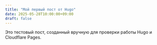 ```yaml
---
title: "Мой первый пост от Hugo"
date: 2025-05-28T10:00:00+09:00
draft: false
---
```


Это тестовый пост, созданный вручную для проверки работы Hugo и Cloudflare Pages.